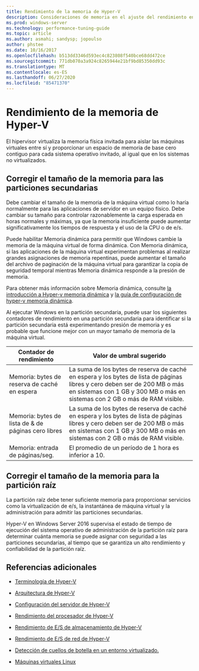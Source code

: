 ```yaml
---
title: Rendimiento de la memoria de Hyper-V
description: Consideraciones de memoria en el ajuste del rendimiento en Hyper-V
ms.prod: windows-server
ms.technology: performance-tuning-guide
ms.topic: article
ms.author: asmahi; sandysp; jopoulso
author: phstee
ms.date: 10/16/2017
ms.openlocfilehash: b513dd3346d593ec4c823808f540bce68dd472ce
ms.sourcegitcommit: 771db070a3a924c8265944e21bf9bd85350dd93c
ms.translationtype: MT
ms.contentlocale: es-ES
ms.lasthandoff: 06/27/2020
ms.locfileid: "85471370"
---
```

# <a name="hyper-v-memory-performance"></a>Rendimiento de la memoria de Hyper-V


El hipervisor virtualiza la memoria física invitada para aislar las máquinas virtuales entre sí y proporcionar un espacio de memoria de base cero contiguo para cada sistema operativo invitado, al igual que en los sistemas no virtualizados.

## <a name="correct-memory-sizing-for-child-partitions"></a>Corregir el tamaño de la memoria para las particiones secundarias

Debe cambiar el tamaño de la memoria de la máquina virtual como lo haría normalmente para las aplicaciones de servidor en un equipo físico. Debe cambiar su tamaño para controlar razonablemente la carga esperada en horas normales y máximas, ya que la memoria insuficiente puede aumentar significativamente los tiempos de respuesta y el uso de la CPU o de e/s.

Puede habilitar Memoria dinámica para permitir que Windows cambie la memoria de la máquina virtual de forma dinámica. Con Memoria dinámica, si las aplicaciones de la máquina virtual experimentan problemas al realizar grandes asignaciones de memoria repentinas, puede aumentar el tamaño del archivo de paginación de la máquina virtual para garantizar la copia de seguridad temporal mientras Memoria dinámica responde a la presión de memoria.

Para obtener más información sobre Memoria dinámica, consulte [la introducción a Hyper-v memoria dinámica]( https://go.microsoft.com/fwlink/?linkid=834434) y [la guía de configuración de hyper-v memoria dinámica](https://go.microsoft.com/fwlink/?linkid=834435).

Al ejecutar Windows en la partición secundaria, puede usar los siguientes contadores de rendimiento en una partición secundaria para identificar si la partición secundaria está experimentando presión de memoria y es probable que funcione mejor con un mayor tamaño de memoria de la máquina virtual.

| Contador de rendimiento                                                         | Valor de umbral sugerido                                                                                                                                                           |
|-----------------------------------------------------------------------------|-------------------------------------------------------------------------------------------------------------------------------------------------------------------------------------|
| Memoria: bytes de reserva de caché en espera                                        | La suma de los bytes de reserva de caché en espera y los bytes de lista de páginas libres y cero deben ser de 200 MB o más en sistemas con 1 GB y 300 MB o más en sistemas con 2 GB o más de RAM visible. |
| Memoria: bytes de lista de & de páginas cero libres                                        | La suma de los bytes de reserva de caché en espera y los bytes de lista de páginas libres y cero deben ser de 200 MB o más en sistemas con 1 GB y 300 MB o más en sistemas con 2 GB o más de RAM visible. |
| Memoria: entrada de páginas/seg.                                                    | El promedio de un período de 1 hora es inferior a 10.                                                                                                                                       | 

## <a name="correct-memory-sizing-for-root-partition"></a>Corregir el tamaño de la memoria para la partición raíz

La partición raíz debe tener suficiente memoria para proporcionar servicios como la virtualización de e/s, la instantánea de máquina virtual y la administración para admitir las particiones secundarias.

Hyper-V en Windows Server 2016 supervisa el estado de tiempo de ejecución del sistema operativo de administración de la partición raíz para determinar cuánta memoria se puede asignar con seguridad a las particiones secundarias, al tiempo que se garantiza un alto rendimiento y confiabilidad de la partición raíz.

## <a name="additional-references"></a>Referencias adicionales

-   [Terminología de Hyper-V](terminology.md)

-   [Arquitectura de Hyper-V](architecture.md)

-   [Configuración del servidor de Hyper-V](configuration.md)

-   [Rendimiento del procesador de Hyper-V](processor-performance.md)

-   [Rendimiento de E/S de almacenamiento de Hyper-V](storage-io-performance.md)

-   [Rendimiento de E/S de red de Hyper-V](network-io-performance.md)

-   [Detección de cuellos de botella en un entorno virtualizado.](detecting-virtualized-environment-bottlenecks.md)

-   [Máquinas virtuales Linux](linux-virtual-machine-considerations.md)
